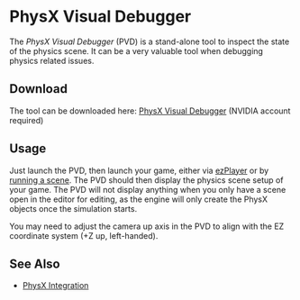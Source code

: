 # PhysX Visual Debugger

The *PhysX Visual Debugger* (PVD) is a stand-alone tool to inspect the state of the physics scene. It can be a very valuable tool when debugging physics related issues.

## Download

The tool can be downloaded here: [PhysX Visual Debugger](https://developer.nvidia.com/physx-visual-debugger) (NVIDIA account required)

## Usage

Just launch the PVD, then launch your game, either via [ezPlayer](../../tools/player.md) or by [running a scene](../../editor/run-scene.md). The PVD should then display the physics scene setup of your game. The PVD will not display anything when you only have a scene open in the editor for editing, as the engine will only create the PhysX objects once the simulation starts.

You may need to adjust the camera up axis in the PVD to align with the EZ coordinate system (+Z up, left-handed).

## See Also


* [PhysX Integration](physx-overview.md)
